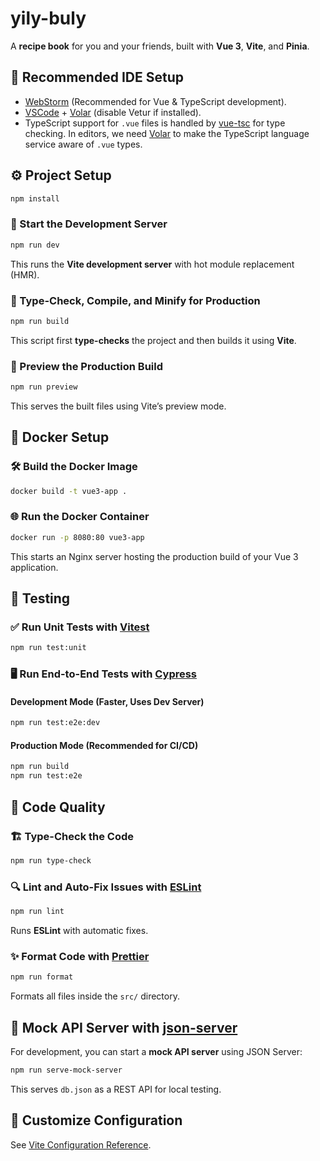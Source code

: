 # yily-buly

A **recipe book** for you and your friends, built with **Vue 3**, **Vite**, and **Pinia**.

## 📌 Recommended IDE Setup

- [WebStorm](https://www.jetbrains.com/webstorm/) (Recommended for Vue & TypeScript development).
- [VSCode](https://code.visualstudio.com/) + [Volar](https://marketplace.visualstudio.com/items?itemName=Vue.volar) (disable Vetur if installed).
- TypeScript support for `.vue` files is handled by [vue-tsc](https://github.com/vuejs/language-tools) for type checking. In editors, we need [Volar](https://marketplace.visualstudio.com/items?itemName=Vue.volar) to make the TypeScript language service aware of `.vue` types.

## ⚙️ Project Setup

```sh
npm install
```

### 🚀 Start the Development Server

```sh
npm run dev
```

This runs the **Vite development server** with hot module replacement (HMR).

### 🔨 Type-Check, Compile, and Minify for Production

```sh
npm run build
```

This script first **type-checks** the project and then builds it using **Vite**.

### 👀 Preview the Production Build

```sh
npm run preview
```

This serves the built files using Vite’s preview mode.

## 🧪 Docker Setup

### 🛠️ Build the Docker Image

```sh
docker build -t vue3-app .
```

### 🌐 Run the Docker Container

```sh
docker run -p 8080:80 vue3-app
```

This starts an Nginx server hosting the production build of your Vue 3 application.

## 🧪 Testing

### ✅ Run Unit Tests with [Vitest](https://vitest.dev/)

```sh
npm run test:unit
```

### 🖥️ Run End-to-End Tests with [Cypress](https://www.cypress.io/)

#### Development Mode (Faster, Uses Dev Server)

```sh
npm run test:e2e:dev
```

#### Production Mode (Recommended for CI/CD)

```sh
npm run build
npm run test:e2e
```

## 📝 Code Quality

### 🏗️ Type-Check the Code

```sh
npm run type-check
```

### 🔍 Lint and Auto-Fix Issues with [ESLint](https://eslint.org/)

```sh
npm run lint
```

Runs **ESLint** with automatic fixes.

### ✨ Format Code with [Prettier](https://prettier.io/)

```sh
npm run format
```

Formats all files inside the `src/` directory.

## 📡 Mock API Server with [json-server](https://github.com/typicode/json-server) 

For development, you can start a **mock API server** using JSON Server:

```sh
npm run serve-mock-server
```

This serves `db.json` as a REST API for local testing.

## 🔧 Customize Configuration

See [Vite Configuration Reference](https://vite.dev/config/).

